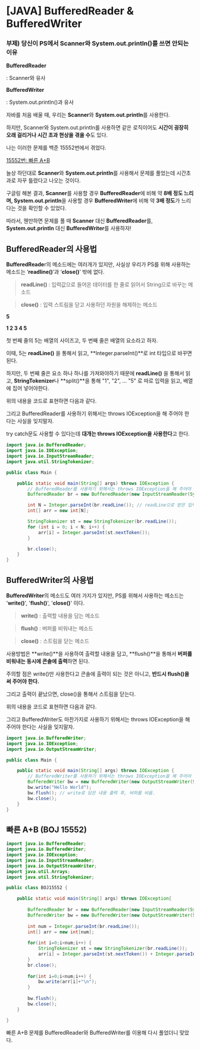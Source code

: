 # [JAVA] BufferedReader & BufferedWriter

### 부제) 당신이 PS에서 Scanner와 System.out.println()를 쓰면 안되는 이유

**BufferedReader** 

: Scanner와 유사

**BufferedWriter** 

: System.out.println()과 유사

자바를 처음 배울 때, 우리는 **Scanner**와 **System.out.println**를 사용한다.

하지만,  Scanner와 System.out.println를 사용하면 같은 로직이어도 **시간이 굉장히 오래 걸리거나 시간 초과 현상을 겪을 수**도 있다.

나는 이러한 문제를 백준 15552번에서 겪었다.

[15552번: 빠른 A+B](https://www.acmicpc.net/problem/15552)

늘상 하던대로 **Scanner**와 **System.out.println**를 사용해서 문제를 풀었는데 시간초과로 자꾸 틀렸다고 나오는 것이다.

구글링 해본 결과, **Scanner**를 사용할 경우 **BufferedReader**에 비해 약 **8배 정도 느리며, System.out.println**을 사용할 경우 **BufferedWriter**에 비해 약 **3배 정도**가 느리다는 것을 확인할 수 있었다.

따라서, 웬만하면 문제를 풀 때 **Scanner** 대신 **BufferedReader**를, **System.out.println** 대신  **BufferedWriter**를 사용하자!

## BufferedReader의 사용법

**BufferedReade**r의 메소드에는 여러개가 있지만, 사실상 우리가 PS를 위해 사용하는 메소드는 ‘**readline()**’과 ‘**close()**’ 밖에 없다.

> **readLine()** : 입력값으로 들어온 데이터를 한 줄로 읽어서 String으로 바꾸는 메소드
> 

> **close()** : 입력 스트림을 닫고 사용하던 자원을 해제하는 메소드
> 

**5**

**1 2 3 4 5**

첫 번째 줄의 5는 배열의 사이즈고, 두 번째 줄은 배열의 요소라고 하자.

이때, 5는 **readLine()** 을 통해서 읽고, **Integer.parseInt()**로 int 타입으로 바꾸면 된다.

하지만, 두 번째 줄은 요소 하나 하나를 가져와야하기 때문에 **readLine()** 을 통해서 읽고, **StringTokenizer**나 **split()**을 통해 "1", "2", ... "5" 로 따로 입력을 읽고, 배열에 집어 넣어야한다.

위의 내용을 코드로 표현하면 다음과 같다.

그리고 BufferedReader를 사용하기 위해서는 throws IOException을 해 주어야 한다는 사실을 잊지말자. 

try catch문도 사용할 수 있다는데 **대개는 throws IOException을 사용한다**고 한다.

```java
import java.io.BufferedReader;
import java.io.IOException;
import java.io.InputStreamReader;
import java.util.StringTokenizer;

public class Main {

	public static void main(String[] args) throws IOException {
		// BufferedReader를 사용하기 위해서는 throws IOException을 해 주어야 함.
		BufferedReader br = new BufferedReader(new InputStreamReader(System.in)); // 선언

		int N = Integer.parseInt(br.readLine()); // readLine으로 받은 입력 데이터 String임.
		int[] arr = new int[N];

		StringTokenizer st = new StringTokenizer(br.readLine());
		for (int i = 0; i < N; i++) {
			arr[i] = Integer.parseInt(st.nextToken());
		}

		br.close();
	}
}
```

## BufferedWriter의 사용법

**BufferedWriter**의 메소드도 여러 가지가 있지만, PS를 위해서 사용하는 메소드는 '**write()**', '**flush()**', '**close()**' 이다.

> **write()** : 출력할 내용을 담는 메소드
> 

> **flush()** : 버퍼를 비워내는 메소드
> 

> **close()** : 스트림을 닫는 메소드
> 

사용방법은 **write()**을 사용하여 출력할 내용을 담고, **flush()**을 통해서 **버퍼를 비워내는 동시에 콘솔에 출력**하면 된다.

주의할 점은 write()만 사용한다고 콘솔에 출력이 되는 것은 아니고, **반드시 flush()을 써 주어야 한다.**

그리고 출력이 끝났으면, close()을 통해서 스트림을 닫는다.

위의 내용을 코드로 표현하면 다음과 같다.

그리고 BufferedWriter도 마찬가지로 사용하기 위해서는 throws IOException을 해 주어야 한다는 사실을 잊지말자. 

```java
import java.io.BufferedWriter;
import java.io.IOException;
import java.io.OutputStreamWriter;

public class Main {

	public static void main(String[] args) throws IOException {
		// BufferedWriter를 사용하기 위해서는 throws IOException을 해 주어야 함.
		BufferedWriter bw = new BufferedWriter(new OutputStreamWriter(System.out)); // 선언
		bw.write("Hello World");
		bw.flush(); // write로 담은 내용 출력 후, 버퍼를 비움.
		bw.close(); 
	}
}
```

## 빠른 A+B (BOJ 15552)

```java
import java.io.BufferedReader;
import java.io.BufferedWriter;
import java.io.IOException;
import java.io.InputStreamReader;
import java.io.OutputStreamWriter;
import java.util.Arrays;
import java.util.StringTokenizer;

public class BOJ15552 {

	public static void main(String[] args) throws IOException{
		
		BufferedReader br = new BufferedReader(new InputStreamReader(System.in));
		BufferedWriter bw = new BufferedWriter(new OutputStreamWriter(System.out));
		
		int num = Integer.parseInt(br.readLine());
		int[] arr = new int[num];
		
		for(int i=0;i<num;i++) {
			StringTokenizer st = new StringTokenizer(br.readLine());
			arr[i] = Integer.parseInt(st.nextToken()) + Integer.parseInt(st.nextToken());
		}
		br.close();
		
		for(int i=0;i<num;i++) {
			bw.write(arr[i]+"\n");
		}
		
		bw.flush();
		bw.close();
	}

}
```

빠른 A+B 문제를 BufferedReader와 BufferedWriter를 이용해 다시 풀었더니 맞았다.